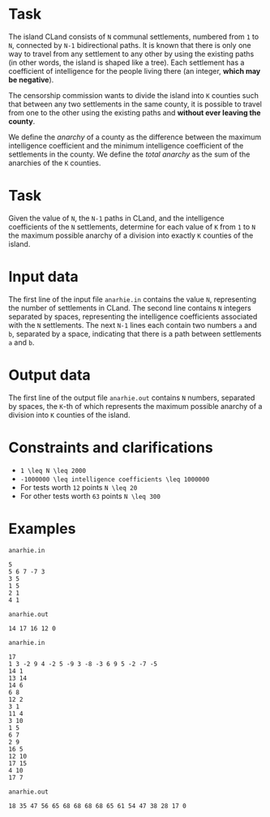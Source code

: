 # Task

The island CLand consists of `N` communal settlements, numbered from `1` to `N`, connected by `N-1` bidirectional paths. It is known that there is only one way to travel from any settlement to any other by using the existing paths (in other words, the island is shaped like a tree). Each settlement has a coefficient of intelligence for the people living there (an integer, **which may be negative**).

The censorship commission wants to divide the island into `K` counties such that between any two settlements in the same county, it is possible to travel from one to the other using the existing paths and **without ever leaving the county**.

We define the *anarchy* of a county as the difference between the maximum intelligence coefficient and the minimum intelligence coefficient of the settlements in the county. We define the *total anarchy* as the sum of the anarchies of the `K` counties.

# Task

Given the value of `N`, the `N-1` paths in CLand, and the intelligence coefficients of the `N` settlements, determine for each value of `K` from `1` to `N` the maximum possible anarchy of a division into exactly `K` counties of the island.

# Input data

The first line of the input file `anarhie.in` contains the value `N`, representing the number of settlements in CLand. The second line contains `N` integers separated by spaces, representing the intelligence coefficients associated with the `N` settlements. The next `N-1` lines each contain two numbers `a` and `b`, separated by a space, indicating that there is a path between settlements `a` and `b`.

# Output data

The first line of the output file `anarhie.out` contains `N` numbers, separated by spaces, the `K`-th of which represents the maximum possible anarchy of a division into `K` counties of the island.

# Constraints and clarifications

* `1 \leq N \leq 2000`
* `-1000000 \leq intelligence coefficients \leq 1000000`
* For tests worth `12` points `N \leq 20`
* For other tests worth `63` points `N \leq 300`

# Examples

`anarhie.in`
```
5
5 6 7 -7 3
3 5
1 5
2 1
4 1
```
`anarhie.out`
```
14 17 16 12 0
```

`anarhie.in`
```
17
1 3 -2 9 4 -2 5 -9 3 -8 -3 6 9 5 -2 -7 -5
14 1
13 14
14 6
6 8
12 2
3 1
11 4
3 10
1 5
6 7
2 9
16 5
12 10
17 15
4 10
17 7
```
`anarhie.out`
```
18 35 47 56 65 68 68 68 68 65 61 54 47 38 28 17 0
